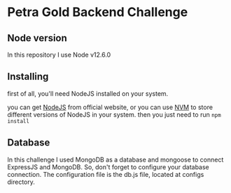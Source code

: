# Petra Gold Backend Challenge

## Node version
In this repository I use Node v12.6.0

## Installing
first of all, you'll need NodeJS installed on your system.

you can get [NodeJS](https://nodejs.org/en/) from official website,
or you can use [NVM](https://github.com/nvm-sh/nvm) to store different versions of NodeJS in your system.
then you just need to run ```npm install```

## Database
In this challenge I used MongoDB as a database and mongoose to connect ExpressJS and MongoDB.
So, don't forget to configure your database connection. The configuration file is the db.js file, located at configs directory.
